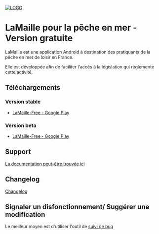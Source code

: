 [![LOGO](http://www.opalesurfcasting.net/IMG/cache-128x128/icon_android_lamaille_alpha_128-72-128x128.png)](http://www.opalesurfcasting.net/lamaille/rubrique201.html)
# LaMaille pour la pêche en mer - Version gratuite

LaMaille est une application Android à destination des pratiquants de la pêche en mer de loisir en France.

Elle est développée afin de faciliter l'accès à la législation qui réglemente cette activité.

## Téléchargements
### Version stable
- [LaMaille-Free - Google Play](https://play.google.com/store/apps/details?id=net.opalesurfcasting.lamaille)

### Version beta
- [LaMaille-Free - Google Play](https://play.google.com/apps/testing/net.opalesurfcasting.lamaille)

## Support
[La documentation peut-être trouvée ici](http://www.opalesurfcasting.net/lamaille/rubrique201.html)

## Changelog
[Changelog](CHANGELOG.md)

## Signaler un disfonctionnement/ Suggérer une modification
Le meilleur moyen est d'utiliser l'outil de [suivi de bug](https://github.com/opalesurfcasting/LaMaille-Free/issues)
